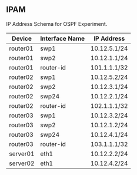 IPAM
----

IP Address Schema for OSPF Experiment.

| Device | Interface Name | IP Address | 
|-----|-----|-----|
| router01 | swp1   | 10.12.5.1/24 | 
| router01 | swp2   | 10.12.1.1/24 | 
| router01 | router-id   | 101.1.1.1/32 | 
| router02 | swp1   | 10.12.5.2/24 | 
| router02 | swp2   | 10.12.3.1/24 | 
| router02 | swp24   | 10.12.2.1/24 | 
| router02 | router-id   | 102.1.1.1/32 | 
| router03 | swp1   | 10.12.3.2/24 | 
| router03 | swp2   | 10.12.1.2/24 | 
| router03 | swp24   | 10.12.4.1/24 | 
| router03 | router-id   | 103.1.1.1/32 | 
| server01 | eth1  |  10.12.2.2/24 |  
| server02 | eth1  |  10.12.4.2/24  | 
